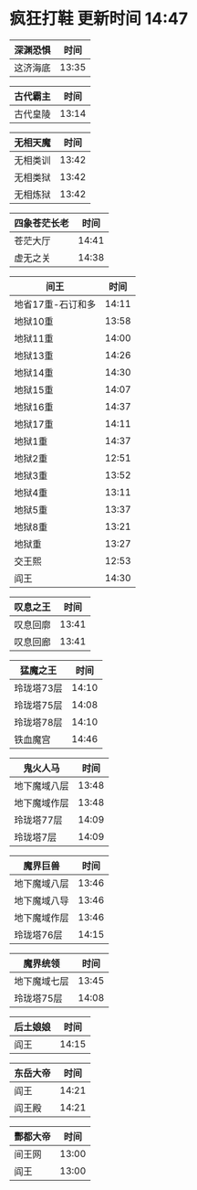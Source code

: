 # 疯狂打鞋 更新时间 14:47

| 深渊恐惧   | 时间    |
|--------|-------|
| 这济海底 | 13:35 |

| 古代霸主   | 时间    |
|--------|-------|
| 古代皇陵 | 13:14 |

| 无相天魔   | 时间    |
|--------|-------|
| 无相类训 | 13:42 |
| 无相类狱 | 13:42 |
| 无相炼狱 | 13:42 |

| 四象苍茫长老   | 时间    |
|--------|-------|
| 苍茫大厅 | 14:41 |
| 虚无之关 | 14:38 |

| 间王   | 时间    |
|--------|-------|
| 地省17重-石订和多 | 14:11 |
| 地狱10重 | 13:58 |
| 地狱11重 | 14:00 |
| 地狱13重 | 14:26 |
| 地狱14重 | 14:30 |
| 地狱15重 | 14:07 |
| 地狱16重 | 14:37 |
| 地狱17重 | 14:11 |
| 地狱1重 | 14:37 |
| 地狱2重 | 12:51 |
| 地狱3重 | 13:52 |
| 地狱4重 | 13:11 |
| 地狱5重 | 13:37 |
| 地狱8重 | 13:21 |
| 地狱重 | 13:27 |
| 交王熙 | 12:53 |
| 阎王 | 14:30 |

| 叹息之王   | 时间    |
|--------|-------|
| 叹息回廓 | 13:41 |
| 叹息回廊 | 13:41 |

| 猛魔之王   | 时间    |
|--------|-------|
| 玲珑塔73层 | 14:10 |
| 玲珑塔75层 | 14:08 |
| 玲珑塔78层 | 14:10 |
| 铁血魔宫 | 14:46 |

| 鬼火人马   | 时间    |
|--------|-------|
| 地下魔域八层 | 13:48 |
| 地下魔域作层 | 13:48 |
| 玲珑塔77层 | 14:09 |
| 玲珑塔7层 | 14:09 |

| 魔界巨兽   | 时间    |
|--------|-------|
| 地下魔域八层 | 13:46 |
| 地下魔域八导 | 13:46 |
| 地下魔域作层 | 13:46 |
| 玲珑塔76层 | 14:15 |

| 魔界统领   | 时间    |
|--------|-------|
| 地下魔域七层 | 13:45 |
| 玲珑塔75层 | 14:08 |

| 后土娘娘   | 时间    |
|--------|-------|
| 阎王 | 14:15 |

| 东岳大帝   | 时间    |
|--------|-------|
| 阎王 | 14:21 |
| 阎王殿 | 14:21 |

| 酆都大帝   | 时间    |
|--------|-------|
| 间王网 | 13:00 |
| 阎王 | 13:00 |